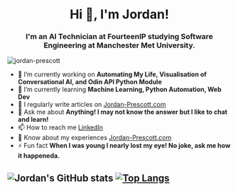 <h1 align="center">Hi 👋, I'm Jordan!</h1>
<h3 align="center">I'm an AI Technician at FourteenIP studying Software Engineering at Manchester Met University.</h3>

<p align="left"> <img src="https://komarev.com/ghpvc/?username=jordan-prescott&label=Profile%20views&color=0e75b6&style=flat" alt="jordan-prescott" /> </p>

- 🔭 I’m currently working on **Automating My Life, Visualisation of Conversational AI, and Odin API Python Module**
- 🌱 I’m currently learning **Machine Learning, Python Automation, Web Dev**
- 📝 I regularly write articles on [Jordan-Prescott.com](https://jordanprescott.super.site/)
- 💬 Ask me about **Anything! I may not know the answer but I like to chat and learn!**
- 📫 How to reach me [LinkedIn](https://www.linkedin.com/in/jordan-prescott-594761110/)
- 📄 Know about my experiences [Jordan-Prescott.com](https://jordanprescott.super.site/)
- ⚡ Fun fact **When I was young I nearly lost my eye! No joke, ask me how it happeneda.**
 
 <h2 Statisctics>
 
 ![Jordan's GitHub stats](https://github-readme-stats.vercel.app/api?username=Jordan-Prescott&show_icons=true) [![Top Langs](https://github-readme-stats.vercel.app/api/top-langs/?username=Jordan-Prescott&layout=compact)](https://github.com/anuraghazra/github-readme-stats)
